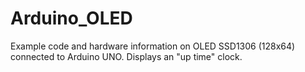 # Arduino_OLED

Example code and hardware information on OLED SSD1306 (128x64) connected to Arduino UNO.  Displays an "up time" clock.
